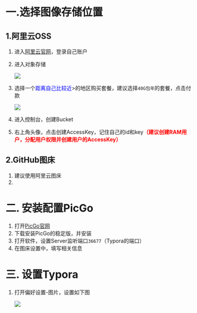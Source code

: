 # 一.选择图像存储位置

## 1.阿里云OSS

1. 进入[阿里云官网](https://www.aliyun.com/)，登录自己账户

2. 进入对象存储

    ![](https://typora-lff.oss-cn-guangzhou.aliyuncs.com/%E9%98%BF%E9%87%8C%E4%BA%91%E5%AD%98%E5%82%A8OSS%E4%BD%8D%E7%BD%AE.png)

3. 选择一个<span style="color:blue">距离自己比较近</span>>的地区购买套餐，建议选择`40G包年`的套餐，点击付款

    ![](https://typora-lff.oss-cn-guangzhou.aliyuncs.com/%E9%98%BF%E9%87%8C%E4%BA%91%E5%AD%98%E5%82%A8%E5%A5%97%E9%A4%90%E9%80%89%E6%8B%A9.png)

4. 进入控制台，创建Bucket

5. 右上角头像，点击创建AccessKey，记住自己的id和key<span style="color:red;font-weight:bold">（建议创建RAM用户，分配用户权限并创建用户的AccessKey）</span>

## 2.GitHub图床

1. 建议使用阿里云图床
2. 

# 二. 安装配置PicGo

1. 打开[PicGo官网](https://picgo.github.io/PicGo-Doc/)
2. 下载安装PicGo的稳定版，并安装
3. 打开软件，设置Server监听端口`36677`（Typora的端口）
4. 在图床设置中，填写相关信息

# 三. 设置Typora

1. 打开偏好设置-图片，设置如下图

   ![](https://typora-lff.oss-cn-guangzhou.aliyuncs.com/image-20220525084446708.png)